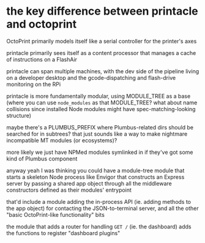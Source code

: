 # the key difference between printacle and octoprint

OctoPrint primarily models itself like a serial controller for the printer's axes

printacle primarily sees itself as a content processor that manages a cache of instructions on a FlashAir

printacle can span multiple machines, with the dev side of the pipeline living on a developer desktop and the gcode-dispatching and flash-drive monitoring on the RPi

printacle is more fundamentally modular, using MODULE_TREE as a base (where you can use `node_modules` as that MODULE_TREE? what about name collisions since installed Node modules might have spec-matching-looking structure)

maybe there's a PLUMBUS_PREFIX where Plumbus-related dirs should be searched for in subtrees? that just sounds like a way to make nightmare incompatible MT modules (or ecosystems)?

more likely we just have NPMed modules symlinked in if they've got some kind of Plumbus component

anyway yeah I was thinking you could have a module-tree module that starts a skeleton Node process like Envigor that constructs an Express server by passing a shared app object through all the middleware constructors defined as their modules' entrypoint

that'd include a module adding the in-process API (ie. adding methods to the app object) for contacting the JSON-to-terminal server, and all the other "basic OctoPrint-like functionality" bits

the module that adds a router for handling `GET /` (ie. the dashboard) adds the functions to register "dashboard plugins"
